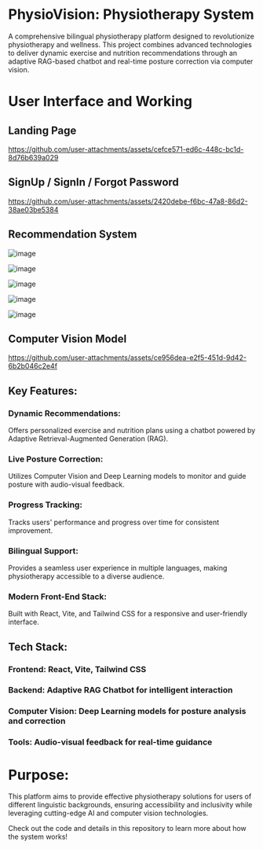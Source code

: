 # PhysioVision: Physiotherapy System

A comprehensive bilingual physiotherapy platform designed to revolutionize physiotherapy and wellness. This project combines advanced technologies to deliver dynamic exercise and nutrition recommendations through an adaptive RAG-based chatbot and real-time posture correction via computer vision.

# User Interface and Working
## Landing Page
https://github.com/user-attachments/assets/cefce571-ed6c-448c-bc1d-8d76b639a029

## SignUp / SignIn / Forgot Password
https://github.com/user-attachments/assets/2420debe-f6bc-47a8-86d2-38ae03be5384

## Recommendation System

![image](https://github.com/user-attachments/assets/de7937a4-3493-46bd-8b9c-16619404bfb1)


![image](https://github.com/user-attachments/assets/535ed8a2-0e7b-4d20-948c-a48077268044)


![image](https://github.com/user-attachments/assets/54133504-1865-4ced-a279-3d0c5799c956)


![image](https://github.com/user-attachments/assets/a7fd58ec-396e-40a7-9e84-5f4da6497db3)


![image](https://github.com/user-attachments/assets/6f290aae-edaa-4360-a8e7-2cd469275bda)

## Computer Vision Model

https://github.com/user-attachments/assets/ce956dea-e2f5-451d-9d42-6b2b046c2e4f



## Key Features:
### Dynamic Recommendations: 
Offers personalized exercise and nutrition plans using a chatbot powered by Adaptive Retrieval-Augmented Generation (RAG).

### Live Posture Correction: 
Utilizes Computer Vision and Deep Learning models to monitor and guide posture with audio-visual feedback.

### Progress Tracking: 
Tracks users' performance and progress over time for consistent improvement.

### Bilingual Support: 
Provides a seamless user experience in multiple languages, making physiotherapy accessible to a diverse audience.

### Modern Front-End Stack: 
Built with React, Vite, and Tailwind CSS for a responsive and user-friendly interface.

## Tech Stack:
### Frontend: React, Vite, Tailwind CSS
### Backend: Adaptive RAG Chatbot for intelligent interaction
### Computer Vision: Deep Learning models for posture analysis and correction
### Tools: Audio-visual feedback for real-time guidance

# Purpose:
This platform aims to provide effective physiotherapy solutions for users of different linguistic backgrounds, ensuring accessibility and inclusivity while leveraging cutting-edge AI and computer vision technologies.

Check out the code and details in this repository to learn more about how the system works!










